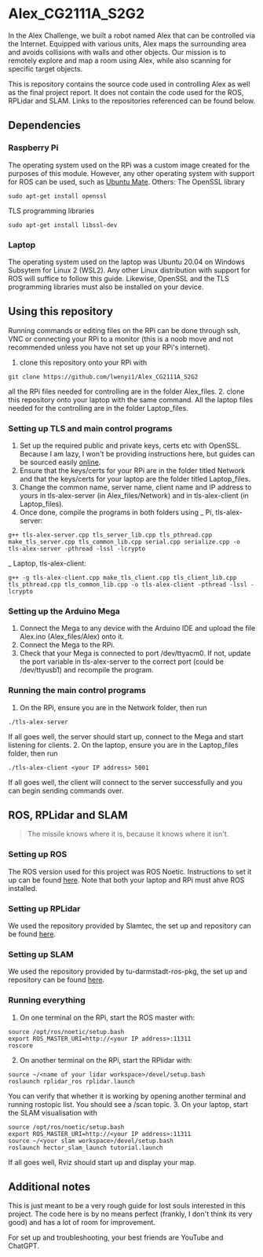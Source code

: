 # Alex_CG2111A_S2G2

In the Alex Challenge, we built a robot named Alex that can be controlled via the Internet. Equipped with various units, Alex maps the surrounding area and avoids collisions with walls and other objects. Our mission is to remotely explore and map a room using Alex, while also scanning for specific target objects.

This is repository contains the source code used in controlling Alex as well as the final project report. It does not contain the code used for the ROS, RPLidar and SLAM. Links to the repositories referenced can be found below.

## Dependencies
### Raspberry Pi
The operating system used on the RPi was a custom image created for the purposes of this module. However, any other operating system with support for ROS can be used, such as [Ubuntu Mate](https://ubuntu-mate.org/raspberry-pi/).
Others:
The OpenSSL library
```
sudo apt-get install openssl
```
TLS programming libraries
```
sudo apt-get install libssl-dev
```

### Laptop
The operating system used on the laptop was Ubuntu 20.04 on Windows Subsytem for Linux 2 (WSL2). Any other Linux distribution with support for ROS will suffice to follow this guide.
Likewise, OpenSSL and the TLS programming libraries must also be installed on your device.

## Using this repository
Running commands or editing files on the RPi can be done through ssh, VNC or connecting your RPi to a monitor (this is a noob move and not recommended unless you have not set up your RPi's internet).
1. clone this repository onto your RPi with
```
git clone https://github.com/lwenyi1/Alex_CG2111A_S2G2
```
all the RPi files needed for controlling are in the folder Alex_files.
2. clone this repository onto your laptop with the same command. All the laptop files needed for the controlling are in the folder Laptop_files.

### Setting up TLS and main control programs
1. Set up the required public and private keys, certs etc with OpenSSL. Because I am lazy, I won't be providing instructions here, but guides can be sourced easily [online](https://www.ibm.com/docs/en/rpa/21.0?topic=keys-generating-private-public-key-pair).
2. Ensure that the keys/certs for your RPi are in the folder titled Network and that the keys/certs for your laptop are the folder titled Laptop_files.
3. Change the common name, server name, client name and IP address to yours in tls-alex-server (in Alex_files/Network) and in tls-alex-client (in Laptop_files).
4. Once done, compile the programs in both folders using
_ Pi, tls-alex-server:
```
g++ tls-alex-server.cpp tls_server_lib.cpp tls_pthread.cpp make_tls_server.cpp tls_common_lib.cpp serial.cpp serialize.cpp -o tls-alex-server -pthread -lssl -lcrypto
```
_ Laptop, tls-alex-client:
```
g++ -g tls-alex-client.cpp make_tls_client.cpp tls_client_lib.cpp tls_pthread.cpp tls_common_lib.cpp -o tls-alex-client -pthread -lssl -lcrypto
```

### Setting up the Arduino Mega
1. Connect the Mega to any device with the Arduino IDE and upload the file Alex.ino (Alex_files/Alex) onto it.
2. Connect the Mega to the RPi.
3. Check that your Mega is connected to port /dev/ttyacm0. If not, update the port variable in tls-alex-server to the correct port (could be /dev/ttyusb1) and recompile the program.

### Running the main control programs
1. On the RPi, ensure you are in the Network folder, then run
```
./tls-alex-server
```
If all goes well, the server should start up, connect to the Mega and start listening for clients.
2. On the laptop, ensure you are in the Laptop_files folder, then run
```
./tls-alex-client <your IP address> 5001
```
If all goes well, the client will connect to the server successfully and you can begin sending commands over.

## ROS, RPLidar and SLAM
> The missile knows where it is, because it knows where it isn't.

### Setting up ROS
The ROS version used for this project was ROS Noetic. Instructions to set it up can be found [here](https://wiki.ros.org/noetic/Installation/Ubuntu). 
Note that both your laptop and RPi must ahve ROS installed.

### Setting up RPLidar
We used the repository provided by Slamtec, the set up and repository can be found [here](https://github.com/Slamtec/rplidar_ros).

### Setting up SLAM
We used the repository provided by tu-darmstadt-ros-pkg, the set up and repository can be found [here](https://github.com/tu-darmstadt-ros-pkg/hector_slam).

### Running everything
1. On one terminal on the RPi, start the ROS master with:
```
source /opt/ros/noetic/setup.bash
export ROS_MASTER_URI=http://<your IP address>:11311
roscore
```
2. On another terminal on the RPi, start the RPlidar with:
```
source ~/<name of your lidar workspace>/devel/setup.bash
roslaunch rplidar_ros rplidar.launch
```
You can verify that whether it is working by opening another terminal and running rostopic list. You should see a /scan topic.
3.  On your laptop, start the SLAM visualisation with
```
source /opt/ros/noetic/setup.bash
export ROS_MASTER_URI=http://<your IP address>:11311
source ~/<your slam workspace>/devel/setup.bash 
roslaunch hector_slam_launch tutorial.launch
```
If all goes well, Rviz should start up and display your map. 

## Additional notes
This is just meant to be a very rough guide for lost souls interested in this project. The code here is by no means perfect (frankly, I don't think its very good) and has a lot of room for improvement.

For set up and troubleshooting, your best friends are YouTube and ChatGPT.
